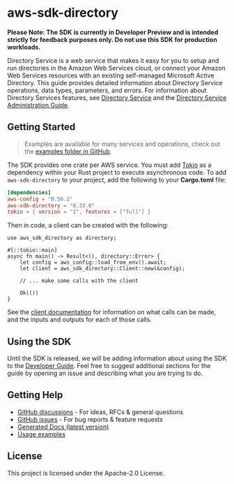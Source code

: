 # aws-sdk-directory

**Please Note: The SDK is currently in Developer Preview and is intended strictly for
feedback purposes only. Do not use this SDK for production workloads.**

Directory Service is a web service that makes it easy for you to setup and run directories in the Amazon Web Services cloud, or connect your Amazon Web Services resources with an existing self-managed Microsoft Active Directory. This guide provides detailed information about Directory Service operations, data types, parameters, and errors. For information about Directory Services features, see [Directory Service](https://aws.amazon.com/directoryservice/) and the [Directory Service Administration Guide](http://docs.aws.amazon.com/directoryservice/latest/admin-guide/what_is.html).

## Getting Started

> Examples are available for many services and operations, check out the
> [examples folder in GitHub](https://github.com/awslabs/aws-sdk-rust/tree/main/examples).

The SDK provides one crate per AWS service. You must add [Tokio](https://crates.io/crates/tokio)
as a dependency within your Rust project to execute asynchronous code. To add `aws-sdk-directory` to
your project, add the following to your **Cargo.toml** file:

```toml
[dependencies]
aws-config = "0.56.1"
aws-sdk-directory = "0.33.0"
tokio = { version = "1", features = ["full"] }
```

Then in code, a client can be created with the following:

```rust,no_run
use aws_sdk_directory as directory;

#[::tokio::main]
async fn main() -> Result<(), directory::Error> {
    let config = aws_config::load_from_env().await;
    let client = aws_sdk_directory::Client::new(&config);

    // ... make some calls with the client

    Ok(())
}
```

See the [client documentation](https://docs.rs/aws-sdk-directory/latest/aws_sdk_directory/client/struct.Client.html)
for information on what calls can be made, and the inputs and outputs for each of those calls.

## Using the SDK

Until the SDK is released, we will be adding information about using the SDK to the
[Developer Guide](https://docs.aws.amazon.com/sdk-for-rust/latest/dg/welcome.html). Feel free to suggest
additional sections for the guide by opening an issue and describing what you are trying to do.

## Getting Help

* [GitHub discussions](https://github.com/awslabs/aws-sdk-rust/discussions) - For ideas, RFCs & general questions
* [GitHub issues](https://github.com/awslabs/aws-sdk-rust/issues/new/choose) - For bug reports & feature requests
* [Generated Docs (latest version)](https://awslabs.github.io/aws-sdk-rust/)
* [Usage examples](https://github.com/awslabs/aws-sdk-rust/tree/main/examples)

## License

This project is licensed under the Apache-2.0 License.

